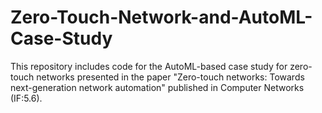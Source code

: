 # Zero-Touch-Network-and-AutoML-Case-Study
This repository includes code for the AutoML-based case study for zero-touch networks presented in the paper "Zero-touch networks: Towards next-generation network automation" published in Computer Networks (IF:5.6).
